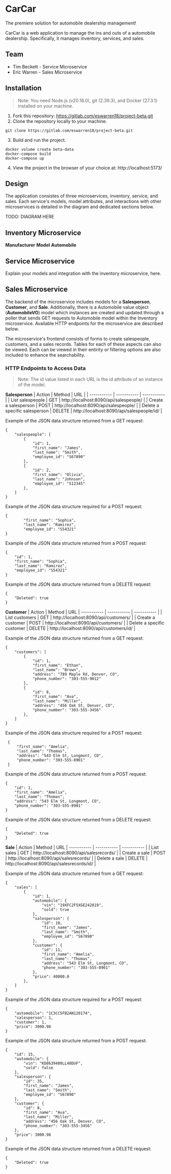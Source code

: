 # CarCar
The premiere solution for automobile dealership management!

CarCar is a web application to manage the ins and outs of a automobile dealership. Specifically, it manages inventory, services, and sales.
## Team

* Tim Beckett - Service Microservice
* Eric Warren - Sales Microservice

## Installation
>Note: You need Node.js (v20.18.0), git (2.39.3), and Docker (27.3.1) installed on your machine.

1. Fork this repository: https://gitlab.com/eswarren18/project-beta.git
2. Clone the repository locally to your machine.
```
git clone https://gitlab.com/eswarren18/project-beta.git
```
3. Build and run the project.
```
docker volume create beta-data
docker-compose build
docker-compose up
```
4. View the project in the browser of your choice at: http://localhost:5173/

## Design

The application consistes of three microservices, inventory, service, and sales. Each service's models, model attributes, and interactions with other microservices is detailed in the diagram and dedicated sections below.

TODO: DIAGRAM HERE

## Inventory Microservice

**Manufacturer**
**Model**
**Automobile**

## Service Microservice

Explain your models and integration with the inventory
microservice, here.

## Sales Microservice

The backend of the microservice includes models for a **Salesperson**, **Customer**, and **Sale**. Additionally, there is a Automobile value object (**AutomobileVO**) model which instances are created and updated through a poller that sends GET requests to Automobile model within the Inventory microservice. Available HTTP endpoints for the microservice are described below.

The microservice's frontend consists of forms to create salespeople, customers, and a sales records. Tables for each of these aspects can also be viewed. Each can be viewed in their entirity or filtering options are also included to enhance the searchability.

### HTTP Endpoints to Access Data

> Note: The id value listed in each URL is the id attribute of an instance of the model.

**Salesperson**
| Action | Method | URL |
| ----------- | ----------- | ----------- |
| List salespeople | GET | http://localhost:8090/api/salespeople/ |
| Create a salesperson | POST | http://localhost:8090/api/salespeople/ |
| Delete a specific salesperson | DELETE | http://localhost:8090/api/salespeople/id/ |

Example of the JSON data structure returned from a GET request:

```
{
	"salespeople": [
		{
			"id": 1,
			"first_name": "James",
			"last_name": "Smith",
			"employee_id": "S67890"
		},
		{
			"id": 2,
			"first_name": "Olivia",
			"last_name": "Johnson",
			"employee_id": "S12345"
		},
	]
}
```

Example of the JSON data structure required for a POST request:

```
{
		"first_name": "Sophia",
		"last_name": "Ramirez",
		"employee_id": "S54321"
}
```

Example of the JSON data structure returned from a POST request:

```
{
	"id": 1,
	"first_name": "Sophia",
	"last_name": "Ramirez",
	"employee_id": "S54321"
}
```

Example of the JSON data structure returned from a DELETE request:

```
{
	"Deleted": true
}
```

**Customer**
| Action | Method | URL
| ----------- | ----------- | ----------- |
| List customers | GET | http://localhost:8090/api/customers/ |
| Create a customer | POST | http://localhost:8090/api/customers/ |
| Delete a specific customer | DELETE | http://localhost:8090/api/customers/id/ |

Example of the JSON data structure returned from a GET request:

```
{
	"customers": [
		{
			"id": 1,
			"first_name": "Ethan",
			"last_name": "Brown",
			"address": "789 Maple Rd, Denver, CO",
			"phone_number": "303-555-9012"
		},
		{
			"id": 8,
			"first_name": "Ava",
			"last_name": "Miller",
			"address": "456 Oak St, Denver, CO",
			"phone_number": "303-555-3456"
		},
	]
}
```

Example of the JSON data structure required for a POST request:

```
 {
	 "first_name": "Amelia",
	 "last_name": "Thomas",
	 "address": "543 Elm St, Longmont, CO",
	 "phone_number": "303-555-8901"
 }
```

Example of the JSON data structure returned from a POST request:

```
{
	"id": 1,
	"first_name": "Amelia",
	"last_name": "Thomas",
	"address": "543 Elm St, Longmont, CO",
	"phone_number": "303-555-8901"
}
```

Example of the JSON data structure returned from a DELETE request:

```
{
	"Deleted": true
}
```

**Sale**
| Action | Method | URL
| ----------- | ----------- | ----------- |
| List sales | GET | http://localhost:8090/api/salesrecords/ |
| Create a sale | POST | http://localhost:8090/api/salesrecords/ |
| Delete a sale | DELETE | http://localhost:8090/api/salesrecords/id/ |

Example of the JSON data structure returned from a GET request:

```
{
	"sales": [
		{
			"id": 1,
			"automobile": {
				"vin": "19XFC2F5XGE242819",
				"sold": true
			},
			"salesperson": {
				"id": 10,
				"first_name": "James",
				"last_name": "Smith",
				"employee_id": "S67890"
			},
			"customer": {
				"id": 11,
				"first_name": "Amelia",
				"last_name": "Thomas",
				"address": "543 Elm St, Longmont, CO",
				"phone_number": "303-555-8901"
			},
			"price": 40000.0
		},
	]
}
```

Example of the JSON data structure required for a POST request:

```
{
	"automobile": "1C3CC5FB2AN120174",
	"salesperson": 1,
	"customer": 1,
	"price": 3000.98
}
```

Example of the JSON data structure returned from a POST request:

```
{
	"id": 15,
	"automobile": {
		"vin": "KD8639480LL48DUF",
		"sold": false
	},
	"salesperson": {
		"id": 35,
		"first_name": "James",
		"last_name": "Smith",
		"employee_id": "S67890"
	},
	"customer": {
		"id": 8,
		"first_name": "Ava",
		"last_name": "Miller",
		"address": "456 Oak St, Denver, CO",
		"phone_number": "303-555-3456"
	},
	"price": 3000.98
}
```

Example of the JSON data structure returned from a DELETE request:

```
{
	"Deleted": true
}
```
